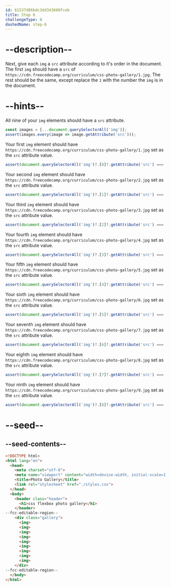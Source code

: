 ```yaml
---
id: 61537d86bdc3dd343688fceb
title: Step 6
challengeType: 0
dashedName: step-6
---
```


# --description--

Next, give each `img` a `src` attribute according to it's order in the document. The first `img` should have a `src` of `https://cdn.freecodecamp.org/curriculum/css-photo-gallery/1.jpg`. The rest should be the same, except replace the `1` with the number the `img` is in the document.

# --hints--

All nine of your `img` elements should have a `src` attribute.

```js
const images = [...document.querySelectorAll('img')];
assert(images.every(image => image.getAttribute('src')));
```

Your first `img` element should have `https://cdn.freecodecamp.org/curriculum/css-photo-gallery/1.jpg` set as the `src` attribute value.

```js
assert(document.querySelectorAll('img')?.[0]?.getAttribute('src') === 'https://cdn.freecodecamp.org/curriculum/css-photo-gallery/1.jpg');
```

Your second `img` element should have `https://cdn.freecodecamp.org/curriculum/css-photo-gallery/2.jpg` set as the `src` attribute value.

```js
assert(document.querySelectorAll('img')?.[1]?.getAttribute('src') === 'https://cdn.freecodecamp.org/curriculum/css-photo-gallery/2.jpg');
```

Your third `img` element should have `https://cdn.freecodecamp.org/curriculum/css-photo-gallery/3.jpg` set as the `src` attribute value.

```js
assert(document.querySelectorAll('img')?.[2]?.getAttribute('src') === 'https://cdn.freecodecamp.org/curriculum/css-photo-gallery/3.jpg');
```

Your fourth `img` element should have `https://cdn.freecodecamp.org/curriculum/css-photo-gallery/4.jpg` set as the `src` attribute value.

```js
assert(document.querySelectorAll('img')?.[3]?.getAttribute('src') === 'https://cdn.freecodecamp.org/curriculum/css-photo-gallery/4.jpg');
```

Your fifth `img` element should have `https://cdn.freecodecamp.org/curriculum/css-photo-gallery/5.jpg` set as the `src` attribute value.

```js
assert(document.querySelectorAll('img')?.[4]?.getAttribute('src') === 'https://cdn.freecodecamp.org/curriculum/css-photo-gallery/5.jpg');
```

Your sixth `img` element should have `https://cdn.freecodecamp.org/curriculum/css-photo-gallery/6.jpg` set as the `src` attribute value.

```js
assert(document.querySelectorAll('img')?.[5]?.getAttribute('src') === 'https://cdn.freecodecamp.org/curriculum/css-photo-gallery/6.jpg');
```

Your seventh `img` element should have `https://cdn.freecodecamp.org/curriculum/css-photo-gallery/7.jpg` set as the `src` attribute value.

```js
assert(document.querySelectorAll('img')?.[6]?.getAttribute('src') === 'https://cdn.freecodecamp.org/curriculum/css-photo-gallery/7.jpg');
```

Your eighth `img` element should have `https://cdn.freecodecamp.org/curriculum/css-photo-gallery/8.jpg` set as the `src` attribute value.

```js
assert(document.querySelectorAll('img')?.[7]?.getAttribute('src') === 'https://cdn.freecodecamp.org/curriculum/css-photo-gallery/8.jpg');
```

Your ninth `img` element should have `https://cdn.freecodecamp.org/curriculum/css-photo-gallery/9.jpg` set as the `src` attribute value.

```js
assert(document.querySelectorAll('img')?.[8]?.getAttribute('src') === 'https://cdn.freecodecamp.org/curriculum/css-photo-gallery/9.jpg');
```

# --seed--

## --seed-contents--

```html
<!DOCTYPE html>
<html lang="en">
  <head>
    <meta charset="utf-8">
    <meta name="viewport" content="width=device-width, initial-scale=1.0">
    <title>Photo Gallery</title>
    <link rel="stylesheet" href="./styles.css">
  </head>
  <body>
    <header class="header">
      <h1>css flexbox photo gallery</h1>
    </header>
--fcc-editable-region--
    <div class="gallery">
      <img>
      <img>
      <img>
      <img>
      <img>
      <img>
      <img>
      <img>
      <img>
    </div>
--fcc-editable-region--
  </body>
</html>
```

```css

```
